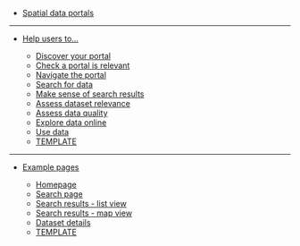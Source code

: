 - [Spatial data portals](main-content/introduction)

---

- [Help users to...](main-content/steps/help-users-intro)
  
  - [Discover your portal](main-content/steps/discover-your-portal)
  - [Check a portal is relevant](main-content/steps/check-a-portal-is-relevant)
  - [Navigate the portal](main-content/steps/navigate-the-portal)
  - [Search for data](main-content/steps/search-for-data)
  - [Make sense of search results](main-content/steps/make-sense-of-search-results)
  - [Assess dataset relevance](main-content/steps/assess-dataset-relevance)
  - [Assess data quality](main-content/steps/assess-data-quality)
  - [Explore data online](main-content/steps/explore-data-online)
  - [Use data](main-content/steps/use-data)
  - [TEMPLATE](main-content/steps/_template)

---

- [Example pages](main-content/pages/pages-intro)

  - [Homepage](main-content/pages/homepage)
  - [Search page](#)
  - [Search results - list view](#)
  - [Search results - map view](main-content/pages/map-viewer)
  - [Dataset details](main-content/pages/dataset-details)
  - [TEMPLATE](main-content/pages/_template)
  
<!--[Search results](main-content/pages/search-results)-->
<!--[Data viewer](main-content/pages/data-viewer)-->
<!--[404 - Page not Found](main-content/pages/404-page))-->

<!--[Help and support](main-content/pages/help)-->
<!--[Search](main-content/pages/search)-->

<!--Evidence-->
  
<!-- [User research](#)-->
<!-- [Example Spatial Data Portals](appendices/portal-examples.md)-->
  
<!-- [About Us](other/about-us.md)-->
<!-- [Changelog](other/changelog.md)-->
